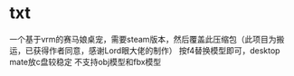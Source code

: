 # txt
一个基于vrm的赛马娘桌宠，需要steam版本，然后覆盖此压缩包（此项目为搬运，已获得作者同意，感谢Lord眼大佬的制作） 按f4替换模型即可，desktop mate放c盘较稳定 不支持obj模型和fbx模型
